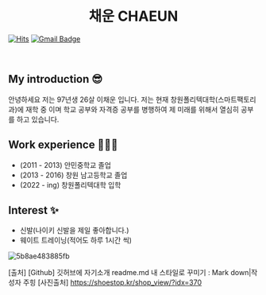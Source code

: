 # <h1 align="center">채운 CHAEUN</h1>


[![Hits](https://hits.seeyoufarm.com/api/count/incr/badge.svg?url=https%3A%2F%2Fgithub.com%2Fbigbaby0317%2Fdlcodnsdlcodns&count_bg=%23C83D66&title_bg=%231B38D5&icon=&icon_color=%23E7E7E7&title=hits&edge_flat=false)](https://hits.seeyoufarm.com)
[![Gmail Badge](https://img.shields.io/badge/Gmail-d14836?style=flat-square&logo=Gmail&logoColor=white&link=mailto:lee05752@gmail.com)](mailto:lee05752@gmail.com)


<br>

## <h2>My introduction 😎</h2> 
안녕하세요 저는 97년생 26살 이채운 입니다. 
저는 현재 창원폴리텍대학(스마트팩토리과)에 재학 중 이며 학교 공부와 자격증 공부를 병행하여
제 미래를 위해서 열심히 공부를 하고 있습니다.



## <h2>Work experience 💁🏽‍♂️</h2>
- (2011 - 2013) 안민중학교 졸업
- (2013 - 2016) 창원 남고등학교 졸업 
- (2022 - ing) 창원폴리텍대학 입학


## <h2>Interest ✨</h2>
- 신발(나이키 신발을 제일 좋아합니다.)
- 웨이트 트레이닝(적어도 하루 1시간 씩)



![5b8ae483885fb](https://user-images.githubusercontent.com/112446415/191141227-6279bdd5-f6cb-437d-9494-f894429cf441.png)







[출처] [Github] 깃허브에 자기소개 readme.md 내 스타일로 꾸미기 : Mark down|작성자 주힝
[사진출처] https://shoestop.kr/shop_view/?idx=370
